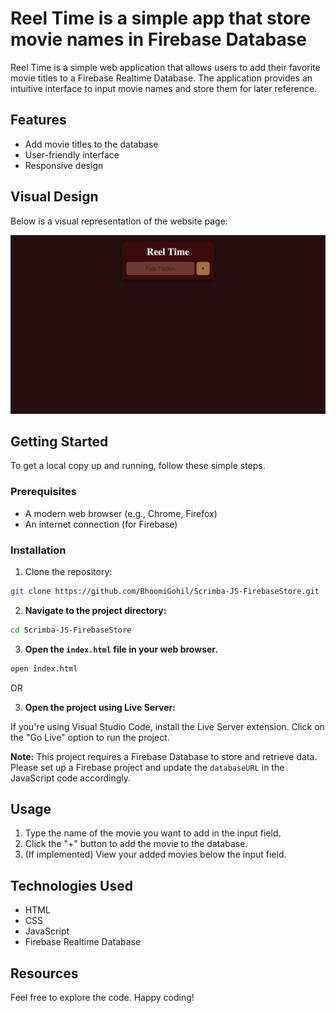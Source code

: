 # Reel Time is a simple app that store movie names in Firebase Database

Reel Time is a simple web application that allows users to add their favorite movie titles to a Firebase Realtime Database. The application provides an intuitive interface to input movie names and store them for later reference.

## Features

- Add movie titles to the database
- User-friendly interface
- Responsive design

## Visual Design

Below is a visual representation of the website page:

![Home](Index.png)

## Getting Started

To get a local copy up and running, follow these simple steps.

### Prerequisites

- A modern web browser (e.g., Chrome, Firefox)
- An internet connection (for Firebase)

### Installation

1. Clone the repository:

```bash
git clone https://github.com/BhoomiGohil/Scrimba-JS-FirebaseStore.git
```

2. **Navigate to the project directory:**

```bash
cd Scrimba-JS-FirebaseStore
```

3. **Open the `index.html` file in your web browser.**

```bash
open index.html
```

OR

3. **Open the project using Live Server:**

If you're using Visual Studio Code, install the Live Server extension.
Click on the "Go Live" option to run the project.

**Note:** This project requires a Firebase Database to store and retrieve data. Please set up a Firebase project and update the `databaseURL` in the JavaScript code accordingly.

## Usage

1. Type the name of the movie you want to add in the input field.
2. Click the "+" button to add the movie to the database.
3. (If implemented) View your added movies below the input field.

## Technologies Used

- HTML
- CSS
- JavaScript
- Firebase Realtime Database

## Resources

Feel free to explore the code. Happy coding!
